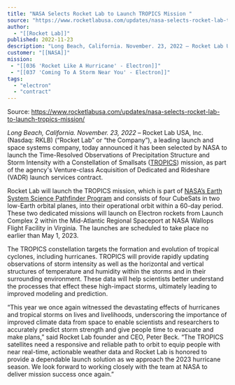 ```yaml
---
title: "NASA Selects Rocket Lab to Launch TROPICS Mission "
source: "https://www.rocketlabusa.com/updates/nasa-selects-rocket-lab-to-launch-tropics-mission/"
author:
  - "[[Rocket Lab]]"
published: 2022-11-23
description: "Long Beach, California. November. 23, 2022 – Rocket Lab USA, Inc. (Nasdaq: RKLB) (“Rocket Lab” or “the Company”), a leading launch and space systems company, today announced it has been selected by NASA to launch the Time-Resolved Observations of Precipitation Structure and Storm Intensity with a Constellation of Smallsats (TROPICS[https://weather.msfc.nasa.gov/tropics/]) mission, as part of the agency's Venture-class Acquisition of Dedicated and Rideshare (VADR) launch services contract."
customer: "[[NASA]]"
mission:
 - "[[036 'Rocket Like A Hurricane' - Electron]]"
 - "[[037 'Coming To A Storm Near You' - Electron]]"
tags:
  - "electron"
  - "contract"
---
```


Source: https://www.rocketlabusa.com/updates/nasa-selects-rocket-lab-to-launch-tropics-mission/

*Long Beach, California. November. 23, 2022* – Rocket Lab USA, Inc. (Nasdaq: RKLB) (“Rocket Lab” or “the Company”), a leading launch and space systems company, today announced it has been selected by NASA to launch the Time-Resolved Observations of Precipitation Structure and Storm Intensity with a Constellation of Smallsats ([TROPICS](https://weather.msfc.nasa.gov/tropics/)) mission, as part of the agency's Venture-class Acquisition of Dedicated and Rideshare (VADR) launch services contract.

Rocket Lab will launch the TROPICS mission, which is part of [NASA’s Earth System Science Pathfinder Program](https://essp.nasa.gov/about-us/) and consists of four CubeSats in two low-Earth orbital planes, into their operational orbit within a 60-day period. These two dedicated missions will launch on Electron rockets from Launch Complex 2 within the Mid-Atlantic Regional Spaceport at NASA Wallops Flight Facility in Virginia. The launches are scheduled to take place no earlier than May 1, 2023.

The TROPICS constellation targets the formation and evolution of tropical cyclones, including hurricanes. TROPICS will provide rapidly updating observations of storm intensity as well as the horizontal and vertical structures of temperature and humidity within the storms and in their surrounding environment. These data will help scientists better understand the processes that effect these high-impact storms, ultimately leading to improved modeling and prediction.

“This year we once again witnessed the devastating effects of hurricanes and tropical storms on lives and livelihoods, underscoring the importance of improved climate data from space to enable scientists and researchers to accurately predict storm strength and give people time to evacuate and make plans,” said Rocket Lab founder and CEO, Peter Beck. “The TROPICS satellites need a responsive and reliable path to orbit to equip people with near real-time, actionable weather data and Rocket Lab is honored to provide a dependable launch solution as we approach the 2023 hurricane season. We look forward to working closely with the team at NASA to deliver mission success once again.”

